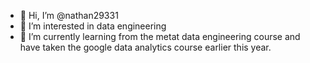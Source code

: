 - 👋 Hi, I’m @nathan29331
- 👀 I’m interested in data engineering
- 🌱 I’m currently learning from the metat data engineering course and have taken the google data analytics course earlier this year.

<!---
nathan29331/nathan29331 is a ✨ special ✨ repository because its `README.md` (this file) appears on your GitHub profile.
You can click the Preview link to take a look at your changes.
--->
